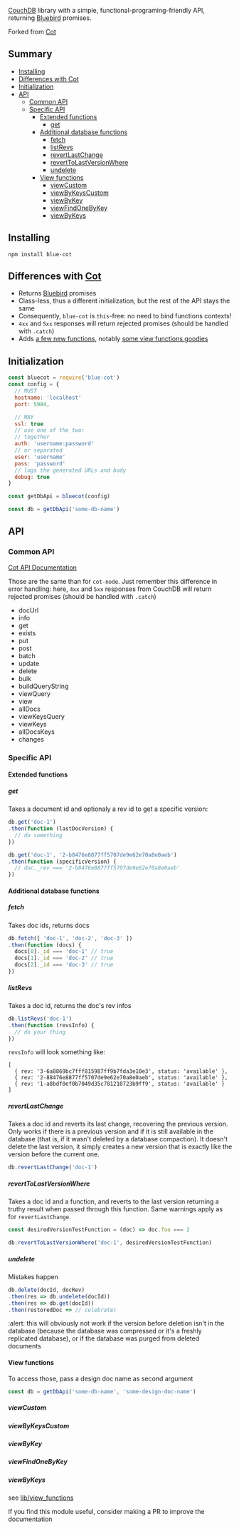 [CouchDB](http://couchdb.org/) library with a simple, functional-programing-friendly API, returning [Bluebird](https://github.com/petkaantonov/bluebird) promises.

Forked from [Cot](https://github.com/willconant/cot-node)

## Summary
<!-- START doctoc generated TOC please keep comment here to allow auto update -->
<!-- DON'T EDIT THIS SECTION, INSTEAD RE-RUN doctoc TO UPDATE -->


- [Installing](#installing)
- [Differences with Cot](#differences-with-cot)
- [Initialization](#initialization)
- [API](#api)
  - [Common API](#common-api)
  - [Specific API](#specific-api)
    - [Extended functions](#extended-functions)
      - [get](#get)
    - [Additional database functions](#additional-database-functions)
      - [fetch](#fetch)
      - [listRevs](#listrevs)
      - [revertLastChange](#revertlastchange)
      - [revertToLastVersionWhere](#reverttolastversionwhere)
      - [undelete](#undelete)
    - [View functions](#view-functions)
      - [viewCustom](#viewcustom)
      - [viewByKeysCustom](#viewbykeyscustom)
      - [viewByKey](#viewbykey)
      - [viewFindOneByKey](#viewfindonebykey)
      - [viewByKeys](#viewbykeys)

<!-- END doctoc generated TOC please keep comment here to allow auto update -->

## Installing

```
npm install blue-cot
```

## Differences with [Cot](https://github.com/willconant/cot-node)

* Returns [Bluebird](https://github.com/petkaantonov/bluebird) promises
* Class-less, thus a different initialization, but the rest of the API stays the same
* Consequently, `blue-cot` is `this`-free: no need to bind functions contexts!
* `4xx` and `5xx` responses will return rejected promises (should be handled with `.catch`)
* Adds [a few new functions](#specific-api), notably [some view functions goodies](https://github.com/inventaire/blue-cot/blob/master/lib/view_functions.js)

## Initialization

```js
const bluecot = require('blue-cot')
const config = {
  // MUST
  hostname: 'localhost'
  port: 5984,

  // MAY
  ssl: true
  // use one of the two:
  // together
  auth: 'username:password'
  // or separated
  user: 'username'
  pass: 'password'
  // logs the generated URLs and body
  debug: true
}

const getDbApi = bluecot(config)

const db = getDbApi('some-db-name')
```

## API

### Common API
[Cot API Documentation](https://github.com/willconant/cot-node#promise--dbinfo)

Those are the same than for `cot-node`. Just remember this difference in error handling: here, `4xx` and `5xx` responses from CouchDB will return rejected promises (should be handled with `.catch`)
* docUrl
* info
* get
* exists
* put
* post
* batch
* update
* delete
* bulk
* buildQueryString
* viewQuery
* view
* allDocs
* viewKeysQuery
* viewKeys
* allDocsKeys
* changes

### Specific API

#### Extended functions
##### get
Takes a document id and optionaly a rev id to get a specific version:
```js
db.get('doc-1')
.then(function (lastDocVersion) {
  // do something
})

db.get('doc-1', '2-b8476e8877ff5707de9e62e70a8e0aeb')
.then(function (specificVersion) {
  // doc._rev === '2-b8476e8877ff5707de9e62e70a8e0aeb'
})
```

#### Additional database functions
##### fetch

Takes doc ids, returns docs
```js
db.fetch([ 'doc-1', 'doc-2', 'doc-3' ])
.then(function (docs) {
  docs[0]._id === 'doc-1' // true
  docs[1]._id === 'doc-2' // true
  docs[2]._id === 'doc-3' // true
})
```

##### listRevs

Takes a doc id, returns the doc's rev infos
```js
db.listRevs('doc-1')
.then(function (revsInfo) {
  // do your thing
})
```
`revsInfo` will look something like:
```
[
  { rev: '3-6a8869bc7fff815987ff9b7fda3e10e3', status: 'available' },
  { rev: '2-88476e8877ff5707de9e62e70a8e0aeb', status: 'available' },
  { rev: '1-a8bdf0ef0b7049d35c781210723b9ff9', status: 'available' }
]
```

##### revertLastChange

Takes a doc id and reverts its last change, recovering the previous version.
Only works if there is a previous version and if it is still available in the database (that is, if it wasn't deleted by a database compaction).
It doesn't delete the last version, it simply creates a new version that is exactly like the version before the current one.

```js
db.revertLastChange('doc-1')
```

##### revertToLastVersionWhere

Takes a doc id and a function, and reverts to the last version returning a truthy result when passed through this function.
Same warnings apply as for `revertLastChange`.

```js
const desiredVersionTestFunction = (doc) => doc.foo === 2

db.revertToLastVersionWhere('doc-1', desiredVersionTestFunction)
```

##### undelete
Mistakes happen
```js
db.delete(docId, docRev)
.then(res => db.undelete(docId))
.then(res => db.get(docId))
.then(restoredDoc => // celebrate)
```
:alert: this will obviously not work if the version before deletion isn't in the database (because the database was compressed or it's a freshly replicated database), or if the database was purged from deleted documents

#### View functions

To access those, pass a design doc name as second argument
```js
const db = getDbApi('some-db-name', 'some-design-doc-name')
```

##### viewCustom
##### viewByKeysCustom
##### viewByKey
##### viewFindOneByKey
##### viewByKeys

see [lib/view_functions](https://github.com/inventaire/blue-cot/blob/master/lib/view_functions.js)

If you find this module useful, consider making a PR to improve the documentation
